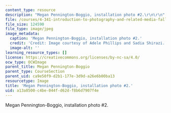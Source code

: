 ```yaml
---
content_type: resource
description: "Megan Pennington-Boggio, installation photo #2.\r\n\r\n"
file: /courses/4-341-introduction-to-photography-and-related-media-fall-2007/a13a8500c4be044fd62df8b6d7907f4e_boggio8.jpg
file_size: 124590
file_type: image/jpeg
image_metadata:
  caption: 'Megan Pennington-Boggio, installation photo #2.'
  credit: 'Credit: Image courtesy of Adele Phillips and Sadia Shirazi.'
  image-alt: ''
learning_resource_types: []
license: https://creativecommons.org/licenses/by-nc-sa/4.0/
ocw_type: OCWImage
parent_title: Megan Pennington-Boggio
parent_type: CourseSection
parent_uid: ca9e50f9-d2b1-177e-3d9d-a26e6b00ba13
resourcetype: Image
title: 'Megan Pennington-Boggio, installation photo #2.'
uid: a13a8500-c4be-044f-d62d-f8b6d7907f4e
---
```

Megan Pennington-Boggio, installation photo #2.

